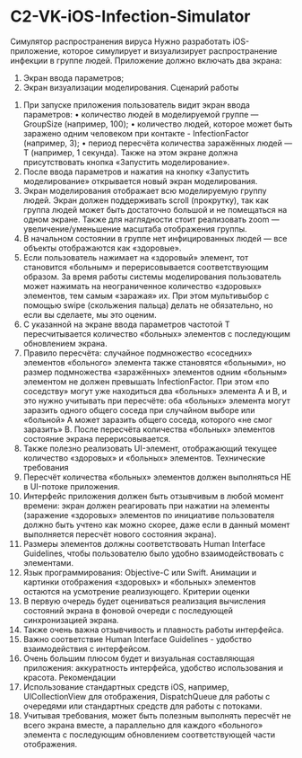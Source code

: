 # C2-VK-iOS-Infection-Simulator

Симулятор распространения вируса
Нужно разработать iOS-приложение, которое симулирует и визуализирует распространение инфекции в группе людей.
Приложение должно включать два экрана:
1) Экран ввода параметров;
2) Экран визуализации моделирования.
Сценарий работы
1. При запуске приложения пользователь видит экран ввода параметров:
• количество людей в моделируемой группе — GroupSize (например, 100);
• количество людей, которое может быть заражено одним человеком при контакте - InfectionFactor (например, 3);
• период пересчёта количества заражённых людей — Т (например, 1 секунда).
Также на этом экране должна присутствовать кнопка «Запустить моделирование».
2. После ввода параметров и нажатия на кнопку «Запустить моделирование» открывается новый экран моделирования.
3. Экран моделирования отображает всю моделируемую группу людей. Экран должен поддерживать scroll (прокрутку), так как группа людей может быть достаточно большой и не помещаться на одном экране. Также для наглядности стоит реализовать zoom — увеличение/уменьшение масштаба отображения группы.
4. В начальном состоянии в группе нет инфицированных людей — все объекты отображаются как «здоровые».
5. Если пользователь нажимает на «здоровый» элемент, тот становится «больным» и перерисовывается соответствующим образом. За время работы системы моделирования пользователь может нажимать на неограниченное количество «здоровых» элементов, тем самым «заражая» их. При этом мультивыбор с помощью swipe (скольжения пальца) делать не обязательно, но если вы сделаете, мы это оценим.
6. С указанной на экране ввода параметров частотой Т пересчитывается количество «больных» элементов с последующим обновлением экрана.
7. Правило пересчёта: случайное подмножество «соседних» элементов «больного» элемента также становятся «больными», но размер подмножества «заражённых» элементов одним «больным» элементом не должен превышать InfectionFactor. При этом «по соседству» могут уже находиться два «больных» элемента А и В, и это нужно учитывать при пересчёте: оба «больных» элемента могут заразить одного общего соседа при случайном выборе или «больной» А может заразить общего соседа, которого «не смог заразить» В. После пересчёта количества «больных» элементов состояние экрана перерисовывается.
8. Также полезно реализовать UI-элемент, отображающий текущее количество «здоровых» и «больных» элементов.
Технические требования
1. Пересчёт количества «больных» элементов должен выполняться НЕ в UI-потоке приложения.
2. Интерфейс приложения должен быть отзывчивым в любой момент времени: экран должен реагировать при нажатии на элементы (заражение «здоровых» элементов по инициативе пользователя должно быть учтено как можно скорее, даже если в данный момент выполняется пересчёт нового состояния экрана).
3. Размеры элементов должны соответствовать Human Interface Guidelines, чтобы пользователю было удобно взаимодействовать с элементами.
4. Язык программирования: Objective-C или Swift.
Анимации и картинки отображения «здоровых» и «больных» элементов остаются на усмотрение реализующего.
Критерии оценки
1. В первую очередь будет оцениваться реализация вычисления состояний экрана в фоновой очереди с последующей синхронизацией экрана.
2. Также очень важна отзывчивость и плавность работы интерфейса.
3. Важно соответствие Human Interface Guidelines - удобство взаимодействия с интерфейсом.
4. Очень большим плюсом будет и визуальная составляющая приложения: аккуратность интерфейса, удобство использования и красота.
Рекомендации
1. Использование стандартных средств iOS, например, UlCollectionView для отображения, DispatchQueue для работы с очередями или стандартных средств для работы с потоками.
2. Учитывая требования, может быть полезным выполнять пересчёт не всего экрана вместе, а параллельно для каждого «больного» элемента с последующим обновлением соответствующей части отображения.
